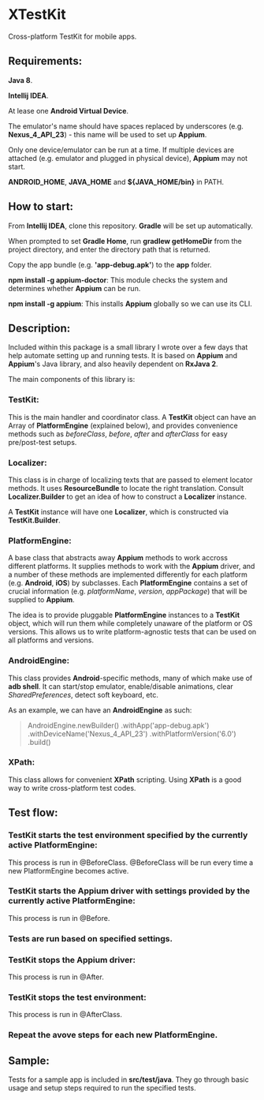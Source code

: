 # XTestKit
Cross-platform TestKit for mobile apps.

## Requirements:

**Java 8**.

**Intellij IDEA**.

At lease one **Android Virtual Device**. 

The emulator's name should have spaces replaced by underscores (e.g. **Nexus_4_API_23**) - this name will be used to set up **Appium**.

Only one device/emulator can be run at a time. If multiple devices are attached (e.g. emulator and plugged in physical device), **Appium** may not start.

**ANDROID_HOME**, **JAVA_HOME** and **${JAVA_HOME/bin}** in PATH.

## How to start:

From **Intellij IDEA**, clone this repository. **Gradle** will be set up automatically.

When prompted to set **Gradle Home**, run **gradlew getHomeDir** from the project directory, and enter the directory path that is returned.

Copy the app bundle (e.g. **'app-debug.apk'**) to the **app** folder.

**npm install -g appium-doctor**: This module checks the system and determines whether **Appium** can be run.

**npm install -g appium**: This installs **Appium** globally so we can use its CLI.

## Description:

Included within this package is a small library I wrote over a few days that help automate setting up and running tests. It is based on **Appium** and **Appium**'s Java library, and also heavily dependent on **RxJava 2**.

The main components of this library is:

### TestKit: 

This is the main handler and coordinator class. A **TestKit** object can have an Array of **PlatformEngine** (explained below), and provides convenience methods such as *beforeClass*, *before*, *after* and *afterClass* for easy pre/post-test setups.

### Localizer:

This class is in charge of localizing texts that are passed to element locator methods. It uses **ResourceBundle** to locate
the right translation. Consult **Localizer.Builder** to get an idea of how to construct a **Localizer** instance.

A **TestKit** instance will have one **Localizer**, which is constructed via **TestKit.Builder**.

### PlatformEngine: 

A base class that abstracts away **Appium** methods to work accross different platforms. It supplies methods to work with the **Appium** driver, and a number of these methods are implemented differently for each platform (e.g. **Android**, **iOS**) by subclasses. Each **PlatformEngine** contains a set of crucial information (e.g. *platformName*, *version*, *appPackage*) that will be supplied to **Appium**.

The idea is to provide pluggable **PlatformEngine** instances to a **TestKit** object, which will run them while completely unaware of the platform or OS versions. This allows us to write platform-agnostic tests that can be used on all platforms and versions.

### AndroidEngine: 

This class provides **Android**-specific methods, many of which make use of **adb shell**. It can start/stop emulator, enable/disable animations, clear *SharedPreferences*, detect soft keyboard, etc.

As an example, we can have an **AndroidEngine** as such:

> AndroidEngine.newBuilder()
  .withApp('app-debug.apk')
  .withDeviceName('Nexus_4_API_23')
  .withPlatformVersion('6.0')
  .build()

### XPath: 

This class allows for convenient **XPath** scripting. Using **XPath** is a good way to write cross-platform test codes.

## Test flow:

### TestKit starts the test environment specified by the currently active PlatformEngine:

This process is run in @BeforeClass. @BeforeClass will be run every time a new PlatformEngine becomes active.

### TestKit starts the Appium driver with settings provided by the currently active PlatformEngine:

This process is run in @Before.

### Tests are run based on specified settings.

### TestKit stops the Appium driver:

This process is run in @After.

### TestKit stops the test environment:

This process is run in @AfterClass.

### Repeat the avove steps for each new PlatformEngine.

## Sample:

Tests for a sample app is included in **src/test/java**. They go through basic usage and setup steps required to run the specified tests.
